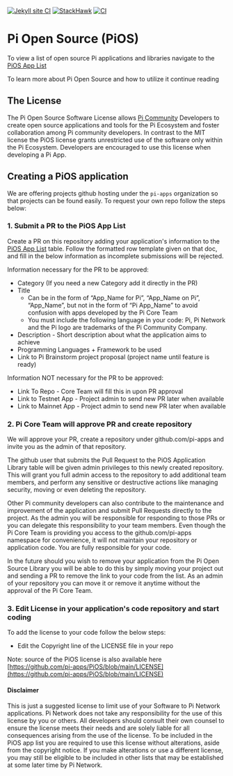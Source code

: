 [![Jekyll site CI](https://github.com/KOSASIH/PiOS/actions/workflows/jekyll-docker.yml/badge.svg)](https://github.com/KOSASIH/PiOS/actions/workflows/jekyll-docker.yml)
[![StackHawk](https://github.com/KOSASIH/PiOS/actions/workflows/stackhawk.yml/badge.svg)](https://github.com/KOSASIH/PiOS/actions/workflows/stackhawk.yml)
[![CI](https://github.com/KOSASIH/PiOS/actions/workflows/blank.yml/badge.svg)](https://github.com/KOSASIH/PiOS/actions/workflows/blank.yml)

# Pi Open Source (PiOS)

To view a list of open source Pi applications and libraries navigate to the [PiOS App List](/list.md)

To learn more about Pi Open Source and how to utilize it continue reading

## The License

The Pi Open Source Software License allows [Pi Community](https://minepi.com) Developers to create open source applications and tools for the Pi Ecosystem and foster collaboration among Pi community developers. In contrast to the MIT license the PiOS license grants unrestricted use of the software only within the Pi Ecosystem. Developers are encouraged to use this license when developing a Pi App.

## Creating a PiOS application

We are offering projects github hosting under the `pi-apps` organization so that projects can be found easily. To request your own repo follow the steps below:

### 1. Submit a PR to the PiOS App List

Create a PR on this repository adding your application's information to the [PiOS App List](/list.md) table. Follow the formatted row template given on that doc, and fill in the below information as incomplete submissions will be rejected.

Information necessary for the PR to be approved:

- Category (If you need a new Category add it directly in the PR)
- Title
  - Can be in the form of “App_Name for Pi”, “App_Name on Pi”, “App_Name”, but not in the form of “Pi App_Name”
    to avoid confusion with apps developed by the Pi Core Team
  - You must include the following language in your code: Pi, Pi Network and the Pi logo are trademarks of the Pi Community Company.
- Description - Short description about what the application aims to achieve
- Programming Languages + Framework to be used
- Link to Pi Brainstorm project proposal (project name until feature is ready)

Information NOT necessary for the PR to be approved:

- Link To Repo - Core Team will fill this in upon PR approval
- Link to Testnet App - Project admin to send new PR later when available
- Link to Mainnet App - Project admin to send new PR later when available

### 2. Pi Core Team will approve PR and create repository

We will approve your PR, create a repository under github.com/pi-apps and invite you as the admin of that repository.

The github user that submits the Pull Request to the PiOS Application Library table will be given admin privileges to this newly created repository. This will grant you full admin access to the repository to add additional team members, and perform any sensitive or destructive actions like managing security, moving or even deleting the repository.

Other Pi community developers can also contribute to the maintenance and improvement of the application and submit Pull Requests directly to the project. As the admin you will be responsible for responding to those PRs or you can delegate this responsibility to your team members. Even though the Pi Core Team is providing you access to the github.com/pi-apps namespace for convenience, it will not maintain your repository or application code. You are fully responsible for your code.

In the future should you wish to remove your application from the Pi Open Source Library you will be able to do this by simply moving your project out and sending a PR to remove the link to your code from the list. As an admin of your repository you can move it or remove it anytime without the approval of the Pi Core Team.

### 3. Edit License in your application's code repository and start coding

To add the license to your code follow the below steps:

- Edit the Copyright line of the LICENSE file in your repo

Note: source of the PiOS license is also available here [https://github.com/pi-apps/PiOS/blob/main/LICENSE](https://github.com/pi-apps/PiOS/blob/main/LICENSE)

#### Disclaimer

This is just a suggested license to limit use of your Software to Pi Network applications. Pi Network does not take any responsibility for the use of this license by you or others. All developers should consult their own counsel to ensure the license meets their needs and are solely liable for all consequences arising from the use of the license. To be included in the PiOS app list you are required to use this license without alterations, aside from the copyright notice. If you make alterations or use a different license, you may still be eligible to be included in other lists that may be established at some later time by Pi Network.
